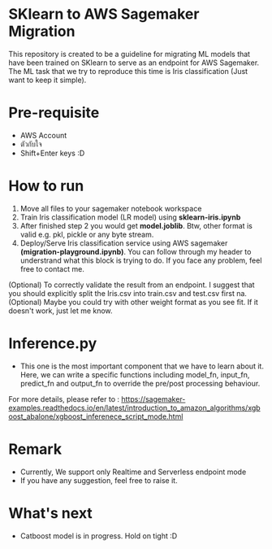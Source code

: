 # SKlearn to AWS Sagemaker Migration
This repository is created to be a guideline for migrating ML models that have been trained on SKlearn to serve as an endpoint for AWS Sagemaker. The ML task that we try to reproduce this time is Iris classification (Just want to keep it simple).
# Pre-requisite
- AWS Account
- ตัวกับใจ
- Shift+Enter keys :D
# How to run
1. Move all files to your sagemaker notebook workspace
2. Train Iris classification model (LR model) using **sklearn-iris.ipynb**
3. After finished step 2 you would get **model.joblib**. Btw, other format is valid e.g. pkl, pickle or any byte stream.
4. Deploy/Serve Iris classification service using AWS sagemaker **(migration-playground.ipynb)**. You can follow through my header to understrand what this block is trying to do. If you face any problem, feel free to contact me.

(Optional) To correctly validate the result from an endpoint. I suggest that you should explicitly split the Iris.csv into train.csv and test.csv first na.
(Optional) Maybe you could try with other weight format as you see fit. If it doesn't work, just let me know.
# Inference.py
- This one is the most important component that we have to learn about it. Here, we can write a specific functions including model_fn, input_fn, predict_fn and output_fn to override the pre/post processing behaviour.

For more details, please refer to : https://sagemaker-examples.readthedocs.io/en/latest/introduction_to_amazon_algorithms/xgboost_abalone/xgboost_inferenece_script_mode.html

# Remark
- Currently, We support only Realtime and Serverless endpoint mode
- If you have any suggestion, feel free to raise it.
# What's next
- Catboost model is in progress. Hold on tight :D
